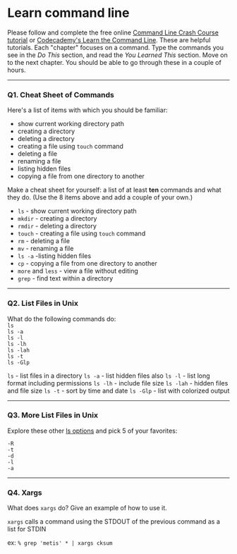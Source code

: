 # Learn command line

Please follow and complete the free online [Command Line Crash Course
tutorial](https://web.archive.org/web/20160708171659/http://cli.learncodethehardway.org/book/) or [Codecademy's Learn the Command Line](https://www.codecademy.com/learn/learn-the-command-line). These are helpful tutorials. Each "chapter" focuses on a command. Type the commands you see in the _Do This_ section, and read the _You Learned This_ section. Move on to the next chapter. You should be able to go through these in a couple of hours.

---

### Q1.  Cheat Sheet of Commands  

Here's a list of items with which you should be familiar:  
* show current working directory path
* creating a directory
* deleting a directory
* creating a file using `touch` command
* deleting a file
* renaming a file
* listing hidden files
* copying a file from one directory to another

Make a cheat sheet for yourself: a list of at least **ten** commands and what they do.  (Use the 8 items above and add a couple of your own.)  

* `ls` - show current working directory path
* `mkdir` - creating a directory
* `rmdir` - deleting a directory
* `touch` - creating a file using `touch` command
* `rm` - deleting a file
* `mv` - renaming a file
* `ls -a` -listing hidden files
* `cp` - copying a file from one directory to another
* `more` and `less` - view a file without editing
* `grep` - find text within a directory

---

### Q2.  List Files in Unix   

What do the following commands do:  
`ls`  
`ls -a`  
`ls -l`  
`ls -lh`  
`ls -lah`  
`ls -t`  
`ls -Glp`  

`ls`  - list files in a directory
`ls -a`  - list hidden files also
`ls -l`  - list long format including permissions
`ls -lh`  - include file size
`ls -lah`  - hidden files and file size
`ls -t`  - sort by time and date
`ls -Glp`  - list with colorized output

---

### Q3.  More List Files in Unix  

Explore these other [ls options](http://www.techonthenet.com/unix/basic/ls.php) and pick 5 of your favorites:

`-R`  
`-t`  
`-d`  
`-l`  
`-a`  

---

### Q4.  Xargs   

What does `xargs` do? Give an example of how to use it.

`xargs` calls a command using the STDOUT of the previous command as a list for STDIN  

ex: `% grep 'metis' * | xargs cksum`  
 

